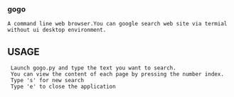 ### gogo
	A command line web browser.You can google search web site via termial without ui desktop environment.

## USAGE
	 Launch gogo.py and type the text you want to search.
	 You can view the content of each page by pressing the number index.
	 Type 's' for new search 
	 Type 'e' to close the application


